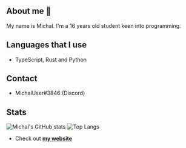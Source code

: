 ## About me 👋

My name is Michal. I'm a 16 years old student keen into programming.

## Languages that I use
- TypeScript, Rust and Python

## Contact
- MichalUser#3846 (Discord)

## Stats

![Michal's GitHub stats](https://github-readme-stats.vercel.app/api?username=MichalUSER&show_icons=true&theme=onedark)
![Top Langs](https://github-readme-stats.vercel.app/api/top-langs/?username=MichalUSER&theme=onedark&langs_count=3&&hide)

- Check out **[my website](https://michaluser.github.io)**
